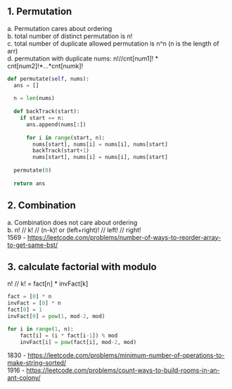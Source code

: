 ## 1. Permutation

a. Permutation cares about ordering  
b. total number of distinct permutation is n!  
c. total number of duplicate allowed permutation is n^n (n is the length of arr)  
d. permutation with duplicate nums: n!//cnt[num1]! * cnt[num2]!*...*cnt[numk]!

```python
def permutate(self, nums):
  ans = []
  
  n = len(nums)
  
  def backTrack(start):
    if start == n:
      ans.append(nums[:])
      
      for i in range(start, n):
        nums[start], nums[i] = nums[i], nums[start]
        backTrack(start+1)
        nums[start], nums[i] = nums[i], nums[start]
  
  permutate(0)
  
  return ans

```

## 2. Combination

a. Combination does not care about ordering  
b. n! // k! // (n-k)! or (left+right)! // left! // right!  
1569 - https://leetcode.com/problems/number-of-ways-to-reorder-array-to-get-same-bst/

## 3. calculate factorial with modulo
n! // k! = fact[n] * invFact[k]

```python
fact = [0] * n
invFact = [0] * n
fact[0] = 1
invFact[0] = pow(1, mod-2, mod)

for i in range(1, n):
    fact[i] = (i * fact[i-1]) % mod
    invFact[i] = pow(fact[i], mod-2, mod)
```

1830 - https://leetcode.com/problems/minimum-number-of-operations-to-make-string-sorted/  
1916 - https://leetcode.com/problems/count-ways-to-build-rooms-in-an-ant-colony/
